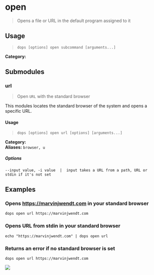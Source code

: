 # open

> Opens a file or URL in the default program assigned to it



## Usage

> `dops [options] open subcommand [arguments...]`

**Category:**   
## Submodules

### url

> Open `URL` with the standard browser

This modules locates the standard browser of the system and opens a specific URL.

#### Usage

> `dops [options] open url [options] [arguments...]`

**Category:**   
**Aliases:** `browser, u`  

##### Options
```flags
--input value, -i value  |  input takes a URL from a path, URL or stdin if it's not set  
```
## Examples

### Opens https://marvinjwendt.com in your standard browser

```command
dops open url https://marvinjwendt.com
```

### Opens URL from stdin in your standard browser

```command
echo "https://marvinjwendt.com" | dops open url
```

### Returns an error if no standard browser is set

```command
dops open url https://marvinjwendt.com
```
<img src="/_assets/example_svg/zGGyvpRCRnSb.svg">

